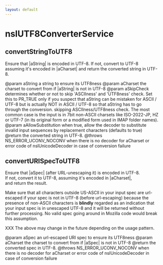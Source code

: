 ```yaml
---
layout: default
---
```


# nsIUTF8ConverterService #

## convertStringToUTF8 ##

Ensure that |aString| is encoded in UTF-8.  If not, 
convert to UTF-8 assuming it's encoded in |aCharset|
and return the converted string in UTF-8.

@param aString a string to  ensure its UTF8ness
@param aCharset the charset to convert from if |aString| is not in UTF-8
@param aSkipCheck determines whether or not to skip 'ASCIIness' and 
       'UTF8ness' check. Set this to PR_TRUE only if you suspect that 
       aString can be mistaken for ASCII / UTF-8 but is actually NOT 
       in ASCII / UTF-8 so that aString has to go through the conversion.
       skipping ASCIIness/UTF8ness check.
       The most common case is the input is in 7bit non-ASCII charsets
       like ISO-2022-JP, HZ or UTF-7 (in its original form or
       a modified form used in IMAP folder names).
@param aAllowSubstitution when true, allow the decoder to substitute
       invalid input sequences by replacement characters (defaults to
       true)
@return the converted string in UTF-8.
@throws NS_ERROR_UCONV_NOCONV when there is no decoder for aCharset
        or error code of nsIUnicodeDecoder in case of conversion failure


## convertURISpecToUTF8 ##

Ensure that |aSpec| (after URL-unescaping it) is encoded in UTF-8.  
If not,  convert it to UTF-8, assuming it's encoded in |aCharset|,  
and return the result.

<p>Make sure that all characters outside US-ASCII in your input spec 
are url-escaped if  your spec is not in UTF-8 (before url-escaping) 
because the presence of non-ASCII characters is <strong>blindly</strong>
regarded as an indication that your input spec is in unescaped UTF-8
and it will be returned without further processing. No valid spec
going around in Mozilla code would break this assumption. 

<p>XXX The above may change in the future depending on the usage pattern.

@param aSpec an url-escaped URI spec to  ensure its UTF8ness
@param aCharset the charset to convert from if |aSpec| is not in UTF-8
@return the converted spec in UTF-8.
@throws NS_ERROR_UCONV_NOCONV when there is no decoder for aCharset
        or error code of nsIUnicodeDecoder in case of conversion failure

